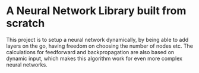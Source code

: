 # A Neural Network Library built from scratch
This project is to setup a neural network dynamically, by being able to add layers on the go, having freedom on choosing the number of nodes etc. The calculations for feedforward and backpropagation are also based on dynamic input, which makes this algorithm work for even more complex neural networks.
